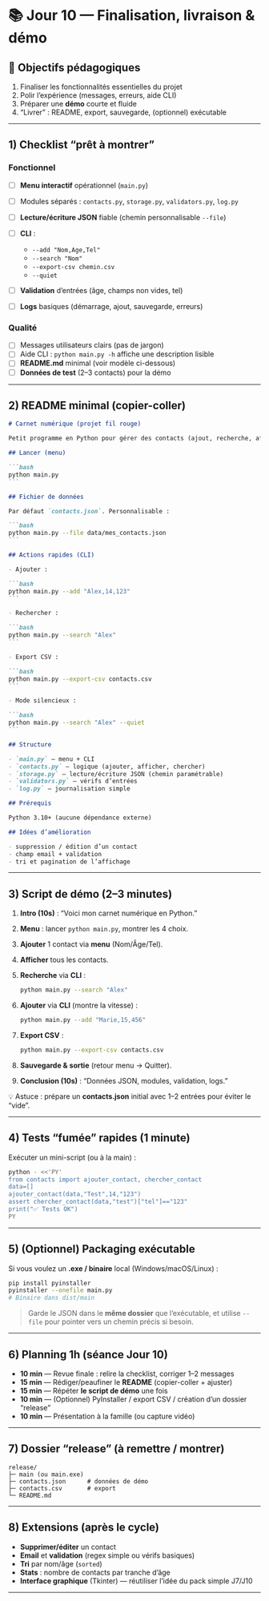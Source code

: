 # 📚 Jour 10 — Finalisation, livraison & démo

## 🎯 Objectifs pédagogiques

1. Finaliser les fonctionnalités essentielles du projet
2. Polir l’expérience (messages, erreurs, aide CLI)
3. Préparer une **démo** courte et fluide
4. “Livrer” : README, export, sauvegarde, (optionnel) exécutable

---

## 1) Checklist “prêt à montrer”

### Fonctionnel

- [ ] **Menu interactif** opérationnel (`main.py`)
- [ ] Modules séparés : `contacts.py`, `storage.py`, `validators.py`, `log.py`
- [ ] **Lecture/écriture JSON** fiable (chemin personnalisable `--file`)
- [ ] **CLI** :

  - `--add "Nom,Age,Tel"`
  - `--search "Nom"`
  - `--export-csv chemin.csv`
  - `--quiet`

- [ ] **Validation** d’entrées (âge, champs non vides, tel)
- [ ] **Logs** basiques (démarrage, ajout, sauvegarde, erreurs)

### Qualité

- [ ] Messages utilisateurs clairs (pas de jargon)
- [ ] Aide CLI : `python main.py -h` affiche une description lisible
- [ ] **README.md** minimal (voir modèle ci-dessous)
- [ ] **Données de test** (2–3 contacts) pour la démo

---

## 2) README minimal (copier-coller)

````markdown
# Carnet numérique (projet fil rouge)

Petit programme en Python pour gérer des contacts (ajout, recherche, affichage), avec sauvegarde JSON et options en ligne de commande.

## Lancer (menu)

```bash
python main.py
```

## Fichier de données

Par défaut `contacts.json`. Personnalisable :

```bash
python main.py --file data/mes_contacts.json
```

## Actions rapides (CLI)

- Ajouter :

```bash
python main.py --add "Alex,14,123"
```

- Rechercher :

```bash
python main.py --search "Alex"
```

- Export CSV :

```bash
python main.py --export-csv contacts.csv
```

- Mode silencieux :

```bash
python main.py --search "Alex" --quiet
```

## Structure

- `main.py` — menu + CLI
- `contacts.py` — logique (ajouter, afficher, chercher)
- `storage.py` — lecture/écriture JSON (chemin paramétrable)
- `validators.py` — vérifs d’entrées
- `log.py` — journalisation simple

## Prérequis

Python 3.10+ (aucune dépendance externe)

## Idées d’amélioration

- suppression / édition d’un contact
- champ email + validation
- tri et pagination de l’affichage
````

---

## 3) Script de démo (2–3 minutes)

1. **Intro (10s)** : “Voici mon carnet numérique en Python.”
2. **Menu** : lancer `python main.py`, montrer les 4 choix.
3. **Ajouter** 1 contact via **menu** (Nom/Âge/Tel).
4. **Afficher** tous les contacts.
5. **Recherche** via **CLI** :

   ```bash
   python main.py --search "Alex"
   ```

6. **Ajouter** via **CLI** (montre la vitesse) :

   ```bash
   python main.py --add "Marie,15,456"
   ```

7. **Export CSV** :

   ```bash
   python main.py --export-csv contacts.csv
   ```

8. **Sauvegarde & sortie** (retour menu → Quitter).
9. **Conclusion (10s)** : “Données JSON, modules, validation, logs.”

💡 Astuce : prépare un **contacts.json** initial avec 1–2 entrées pour éviter le “vide”.

---

## 4) Tests “fumée” rapides (1 minute)

Exécuter un mini-script (ou à la main) :

```bash
python - <<'PY'
from contacts import ajouter_contact, chercher_contact
data=[]
ajouter_contact(data,"Test",14,"123")
assert chercher_contact(data,"test")["tel"]=="123"
print("✅ Tests OK")
PY
```

---

## 5) (Optionnel) Packaging exécutable

Si vous voulez un **.exe / binaire** local (Windows/macOS/Linux) :

```bash
pip install pyinstaller
pyinstaller --onefile main.py
# Binaire dans dist/main
```

> Garde le JSON dans le **même dossier** que l’exécutable, et utilise `--file` pour pointer vers un chemin précis si besoin.

---

## 6) Planning 1h (séance Jour 10)

- **10 min** — Revue finale : relire la checklist, corriger 1–2 messages
- **15 min** — Rédiger/peaufiner le **README** (copier-coller + ajuster)
- **15 min** — Répéter **le script de démo** une fois
- **10 min** — (Optionnel) PyInstaller / export CSV / création d’un dossier “release”
- **10 min** — Présentation à la famille (ou capture vidéo)

---

## 7) Dossier “release” (à remettre / montrer)

```
release/
├─ main (ou main.exe)
├─ contacts.json      # données de démo
├─ contacts.csv       # export
└─ README.md
```

---

## 8) Extensions (après le cycle)

- **Supprimer/éditer** un contact
- **Email** et **validation** (regex simple ou vérifs basiques)
- **Tri** par nom/âge (`sorted`)
- **Stats** : nombre de contacts par tranche d’âge
- **Interface graphique** (Tkinter) — réutiliser l’idée du pack simple J7/J10

---
